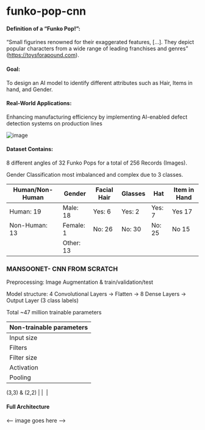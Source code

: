 # funko-pop-cnn

#### Definition of a “Funko Pop!”: ​

“Small figurines renowned for their exaggerated features, […]. They depict popular characters from a wide range of leading franchises and genres” (https://toysforapound.com). ​

#### Goal: ​

To design an AI model to identify different attributes such as Hair, Items in hand, and Gender.​

#### Real-World Applications:​

Enhancing manufacturing efficiency by implementing AI-enabled defect detection systems on production lines​

![image](https://github.com/cmansoo/funko-pop-cnn/assets/70994968/560b883f-ff72-4424-9705-9d99768fee59)

#### Dataset Contains:​

8 different angles of 32 Funko Pops for a total of 256 Records (Images).​

Gender Classification most imbalanced and complex due to 3 classes.​

| Human/Non-Human​ | Gender​    | Facial Hair​ | Glasses​ | Hat​    | Item in Hand​ |
| ---------------- | ---------- | ------------ | -------- | ------- | ------------- |
| Human: 19​       | Male: 18​  | Yes: 6​      | Yes: 2​  | Yes: 7​ | Yes 17​       |
| Non-Human: 13​   | Female: 1​ | No: 26​      | No: 30​  | No: 25​ | No 15​        |
| ​                | Other: 13​ | ​            | ​        | ​       | ​             |


### MANSOONET- CNN FROM SCRATCH​

Preprocessing: Image Augmentation & train/validation/test​

Model structure: 4 Convolutional Layers -> Flatten -> 8 Dense Layers -> Output Layer (3 class labels)​

 Total ~47 million trainable parameters​

| Non-trainable parameters​ |
| ------------------------- |
| Input size​               | (224, 224, 3)​ |
| Filters​                  | 72 -> 144 -> 216 -> 360​ |
| Filter size​              | (11,11) -> (7,7) -> (5,5) -> (3,3)​ |
| Activation​               | ReLU​ |
| Pooling​                  | Max Pooling​

(3,3) & (2,2)​ |
| ​                         |

#### Full Architecture

<-- image goes here -->


